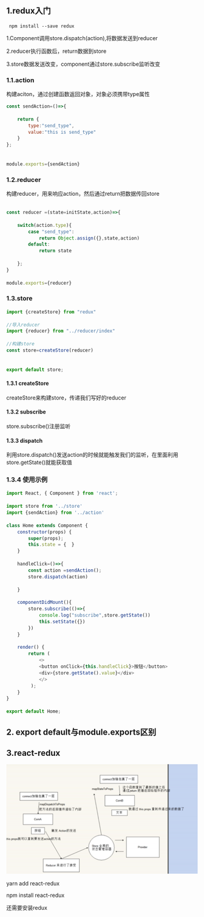 ## 1.redux入门



```
 npm install --save redux
```



1.Component调用store.dispatch(action),将数据发送到reducer

2.reducer执行函数后，return数据到store

3.store数据发送改变，component通过store.subscribe监听改变

### 1.1.action

构建aciton，通过创建函数返回对象，对象必须携带type属性

```js
const sendAction=()=>{

    return {
        type:"send_type",
        value:"this is send_type"
    }
};


module.exports={sendAction}
```



### 1.2.reducer

构建reducer，用来响应action，然后通过return把数据传回store

```js

const reducer =(state=initState,action)=>{

    switch(action.type){
        case "send_type":
            return Object.assign({},state,action)
        default:
            return state

    };
}

module.exports={reducer}

```





### 1.3.store

```js
import {createStore} from "redux"

//导入reducer
import {reducer} from "../reducer/index"

//构建store
const store=createStore(reducer)


export default store;
```



#### 1.3.1 createStore

createStore来构建store，传递我们写好的reducer

#### 1.3.2 subscribe

store.subscribe()注册监听

#### 1.3.3 dispatch

利用store.dispatch()发送action的时候就能触发我们的监听，在里面利用store.getState()就能获取值



### 1.3.4 使用示例

```js
import React, { Component } from 'react';

import store from '../store'
import {sendAction} from '../action'

class Home extends Component {
    constructor(props) {
        super(props);
        this.state = {  }
    }

    handleClick=()=>{
        const action =sendAction();
        store.dispatch(action)

    }

    componentDidMount(){
        store.subscribe(()=>{
            console.log("subscribe",store.getState())
            this.setState({})
        })
    }

    render() { 
        return ( 
            <>
            <button onClick={this.handleClick}>按钮</button>
            <div>{store.getState().value}</div>
            </>
         );
    }
}
 
export default Home;
```



## 2. export default与module.exports区别



## 3.react-redux



![](.\数据流转.png)

yarn add react-redux

npm install react-redux

还需要安装redux

